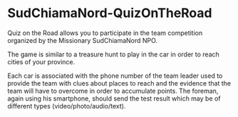 # SudChiamaNord-QuizOnTheRoad

Quiz on the Road allows you to participate in the team competition organized by the Missionary SudChiamaNord NPO.

The game is similar to a treasure hunt to play in the car in order to reach cities of your province.

Each car is associated with the phone number of the team leader used to provide the team with clues about places to reach and the evidence that the team will have to overcome in order to accumulate points. The foreman, again using his smartphone, should send the test result which may be of different types (video/photo/audio/text).
